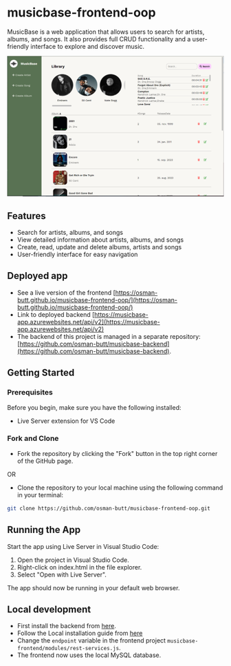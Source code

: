 # musicbase-frontend-oop

MusicBase is a web application that allows users to search for artists, albums, and songs. It also provides full CRUD functionality and a user-friendly interface to explore and discover music.


![UI](https://github.com/osman-butt/musicbase-frontend-oop/blob/main/assets/images/ui.PNG)


## Features

- Search for artists, albums, and songs
- View detailed information about artists, albums, and songs
- Create, read, update and delete albums, artists and songs
- User-friendly interface for easy navigation

## Deployed app

* See a live version of the frontend [https://osman-butt.github.io/musicbase-frontend-oop/](https://osman-butt.github.io/musicbase-frontend-oop/)
* Link to deployed backend [https://musicbase-app.azurewebsites.net/api/v2](https://musicbase-app.azurewebsites.net/api/v2)
* The backend of this project is managed in a separate repository: [https://github.com/osman-butt/musicbase-backend](https://github.com/osman-butt/musicbase-backend).

## Getting Started

### Prerequisites

Before you begin, make sure you have the following installed:
* Live Server extension for VS Code

### Fork and Clone
* Fork the repository by clicking the "Fork" button in the top right corner of the GitHub page.

OR

* Clone the repository to your local machine using the following command in your terminal:
```bash
git clone https://github.com/osman-butt/musicbase-frontend-oop.git
```

## Running the App
Start the app using Live Server in Visual Studio Code:
1. Open the project in Visual Studio Code.
2. Right-click on index.html in the file explorer.
3. Select "Open with Live Server".

The app should now be running in your default web browser.

## Local development
* First install the backend from [here](https://github.com/osman-butt/musicbase-backend).
* Follow the Local installation guide from [here](https://github.com/osman-butt/musicbase-backend/blob/main/README.md)
* Change the ```endpoint``` variable in the frontend project ```musicbase-frontend/modules/rest-services.js```.
* The frontend now uses the local MySQL database.
